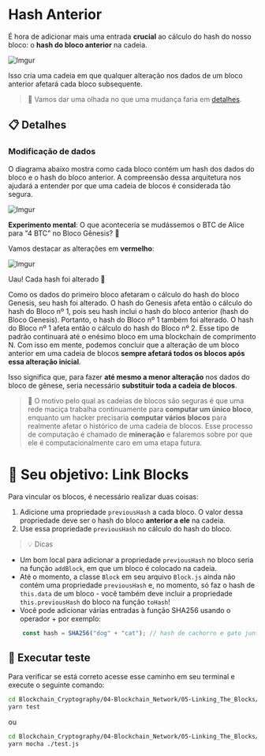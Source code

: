 # Hash Anterior

É hora de adicionar mais uma entrada **crucial** ao cálculo do hash do nosso bloco: o **hash do bloco anterior** na cadeia.

![Imgur](https://i.imgur.com/2k7rPv9.png)

Isso cria uma cadeia em que qualquer alteração nos dados de um bloco anterior afetará cada bloco subsequente.

> 🔎 Vamos dar uma olhada no que uma mudança faria em [detalhes](#modificacao-dados).

## 📋 Detalhes

<a id="modificacao-dados"></a>

### Modificação de dados

O diagrama abaixo mostra como cada bloco contém um hash dos dados do bloco e o hash do bloco anterior. A compreensão dessa arquitetura nos ajudará a entender por que uma cadeia de blocos é considerada tão segura.

![Imgur](https://i.imgur.com/2k7rPv9.png)

**Experimento mental**: O que aconteceria se mudássemos o BTC de Alice para "4 BTC" no Bloco Gênesis? 🤔

Vamos destacar as alterações em **vermelho**:

![Imgur](https://i.imgur.com/H7T01b6.png)

Uau! Cada hash foi alterado 🤯

Como os dados do primeiro bloco afetaram o cálculo do hash do bloco Genesis, seu hash foi alterado. O hash do Genesis afeta então o cálculo do hash do Bloco nº 1, pois seu hash inclui o hash do bloco anterior (hash do Bloco Genesis). Portanto, o hash do Bloco nº 1 também foi alterado. O hash do Bloco nº 1 afeta então o cálculo do hash do Bloco nº 2. Esse tipo de padrão continuará até o enésimo bloco em uma blockchain de comprimento N. Com isso em mente, podemos concluir que a alteração de um bloco anterior em uma cadeia de blocos **sempre afetará todos os blocos após essa alteração inicial**.

Isso significa que, para fazer **até mesmo a menor alteração** nos dados do bloco de gênese, seria necessário **substituir toda a cadeia de blocos**.

> 🧠 O motivo pelo qual as cadeias de blocos são seguras é que uma rede maciça trabalha continuamente para **computar um único bloco**, enquanto um hacker precisaria **computar vários blocos** para realmente afetar o histórico de uma cadeia de blocos. Esse processo de computação é chamado de **mineração** e falaremos sobre por que ele é computacionalmente caro em uma etapa futura.

# 🏁 Seu objetivo: Link Blocks

Para vincular os blocos, é necessário realizar duas coisas:

1. Adicione uma propriedade `previousHash` a cada bloco. O valor dessa propriedade deve ser o hash do bloco **anterior a ele** na cadeia.
2. Use essa propriedade `previousHash` no cálculo do hash do bloco.

> 💡 Dicas

* Um bom local para adicionar a propriedade `previousHash` no bloco seria na função `addBlock`, em que um bloco é colocado na cadeia.
* Até o momento, a classe `Block` em seu arquivo `Block.js` ainda não contém uma propriedade `previousHash` e, no momento, só faz o hash de `this.data` de um bloco - você também deve incluir a propriedade `this.previousHash` do bloco na função `toHash`!
* Você pode adicionar várias entradas à função SHA256 usando o operador + por exemplo:

```javascript
    const hash = SHA256("dog" + "cat"); // hash de cachorro e gato juntos
```

## 🧪 Executar teste

Para verificar se está correto acesse esse caminho em seu terminal e execute o seguinte comando:

```bash
cd Blockchain_Cryptography/04-Blockchain_Network/05-Linking_The_Blocks/src
yarn test
```

ou 

```bash
cd Blockchain_Cryptography/04-Blockchain_Network/05-Linking_The_Blocks/src
yarn mocha ./test.js
```